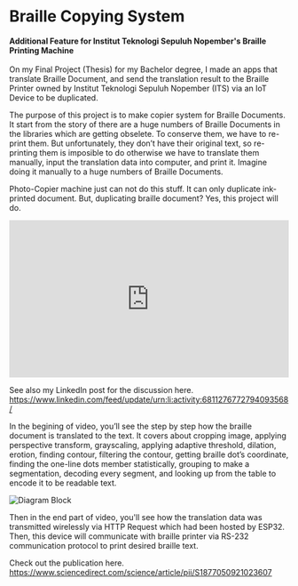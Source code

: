 # Braille Copying System
**Additional Feature for Institut Teknologi Sepuluh Nopember's Braille Printing Machine**<br><br>
On my Final Project (Thesis) for my Bachelor degree, I made an apps that translate Braille Document, and send the translation result to the Braille Printer owned by Institut Teknologi Sepuluh Nopember (ITS) via an IoT Device to be duplicated.

The purpose of this project is to make copier system for Braille Documents. It start from the story of there are a huge numbers of Braille Documents in the libraries which are getting obselete. To conserve them, we have to re-print them. But unfortunately, they don’t have their original text, so re-printing them is imposible to do otherwise we have to translate them manually, input the translation data into computer, and print it. Imagine doing it manually to a huge numbers of Braille Documents.

Photo-Copier machine just can not do this stuff. It can only duplicate ink-printed document. But, duplicating braille document? Yes, this project will do.

<div style="position: relative; padding-bottom: 56.25%; height: 0; overflow: hidden;">
    <iframe style="position: absolute; top: 0; left: 0; width: 100%; height: 100%;" src="https://www.youtube.com/embed/uzVC4SG5RDM?si=IZ_7wheZUUD_QSK3" title="YouTube video player" frameborder="0" allow="accelerometer; autoplay; clipboard-write; encrypted-media; gyroscope; picture-in-picture; web-share" referrerpolicy="strict-origin-when-cross-origin" allowfullscreen></iframe>
</div>

See also my LinkedIn post for the discussion here. https://www.linkedin.com/feed/update/urn:li:activity:6811276772794093568/

In the begining of video, you’ll see the step by step how the braille document is translated to the text. It covers about cropping image, applying perspective transform, grayscaling, applying adaptive threshold, dilation, erotion, finding contour, filtering the contour, getting braille dot’s coordinate, finding the one-line dots member statistically, grouping to make a segmentation, decoding every segment, and looking up from the table to encode it to be readable text.

![Diagram Block](/assets/portfolio/port_personal_braille_diagram_block.png)

Then in the end part of video, you'll see how the translation data was transmitted wirelessly via HTTP Request which had been hosted by ESP32. Then, this device will communicate with braille printer via RS-232 communication protocol to print desired braille text.

Check out the publication here. https://www.sciencedirect.com/science/article/pii/S1877050921023607 